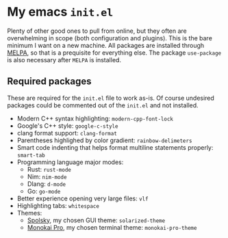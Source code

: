 
# My emacs `init.el`
Plenty of other good ones to pull from online, but they often are overwhelming in scope (both configuration and plugins). This is the bare minimum I want on a new machine. All packages are installed through [MELPA](https://github.com/melpa/melpa), so that is a prequisite for everything else. The package `use-package` is also necessary after `MELPA` is installed.

## Required packages 
These are required for the `init.el` file to work as-is. Of course undesired packages could be commented out of the `init.el` and not installed.

* Modern C++ syntax highlighting: `modern-cpp-font-lock`
* Google's C++ style: `google-c-style`
* clang format support: `clang-format`
* Parentheses highlighed by color gradient: `rainbow-delimeters`
* Smart code indenting that helps format multiline statements properly: `smart-tab`
* Programming language major modes: 
  * Rust: `rust-mode`
  * Nim: `nim-mode`
  * Dlang: `d-mode`
  * Go: `go-mode`
* Better experience opening very large files: `vlf`
* Highlighting tabs: `whitespace`
* Themes:
  * [Spolsky](https://github.com/bbatsov/solarized-emacs), my chosen GUI theme: `solarized-theme`
  * [Monokai Pro](https://github.com/oneKelvinSmith/monokai-emacs), my chosen terminal theme: `monokai-pro-theme`

